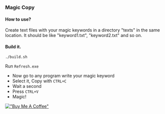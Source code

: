 ### Magic Copy

#### How to use?

Create text files with your magic keywords
in a directory "texts" in the same location.
It should be like "keyword1.txt", "keyword2.txt" and so on.


#### Build it.

```
./build.sh
```

Run `Refresh.exe`

- Now go to any program write your magic keyword
- Select it, Copy with `CTRL+C`
- Wait a second
- Press `CTRL+V`
- Magic!

[!["Buy Me A Coffee"](https://www.buymeacoffee.com/assets/img/custom_images/orange_img.png)](https://www.buymeacoffee.com/ohidurbappy)